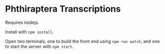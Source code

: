# Phthiraptera Transcriptions

Requires nodejs.

Install with `npm install`.

Open two terminals; one to build the front end using `npm run watch`,
and one to start the server with `npm start`.
